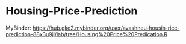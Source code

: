 # Housing-Price-Prediction
MyBinder:
https://hub.gke2.mybinder.org/user/avashneu-housin-rice-prediction-88x3u9jj/lab/tree/Housing%20Price%20Predication.R
